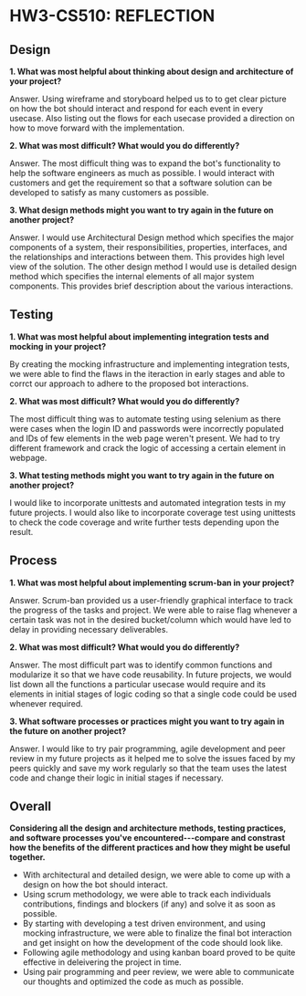 # HW3-CS510: REFLECTION

## Design

**1. What was most helpful about thinking about design and architecture of your project?**

Answer. Using wireframe and storyboard helped us to to get clear picture on how the bot should interact and respond for each event in every usecase. Also listing out the flows for each usecase provided a direction on how to move forward with the implementation.


**2. What was most difficult? What would you do differently?**

Answer. The most difficult thing was to expand the bot's functionality to help the software engineers as much as possible. I would interact with customers and get the requirement so that a software solution can be developed to satisfy as many customers as possible.

**3. What design methods might you want to try again in the future on another project?**

Answer. I would use Architectural Design method which specifies the major components of a system, their responsibilities, properties, interfaces, and the relationships and interactions between them. This provides high level view of the solution. The other design method I would use is detailed design method which specifies the internal elements of all major system components. This provides brief description about the various interactions.

## Testing

**1. What was most helpful about implementing integration tests and mocking in your project?**

By creating the mocking infrastructure and implementing integration tests, we were able to find the flaws in the iteraction in early stages and able to corrct our approach to adhere to the proposed bot interactions.

**2. What was most difficult? What would you do differently?**

The most difficult thing was to automate testing using selenium as there were cases when the login ID and passwords were incorrectly populated and IDs of few elements in the web page weren't present. We had to try different framework and crack the logic of accessing a certain element in webpage.

**3. What testing methods might you want to try again in the future on another project?**

I would like to incorporate unittests and automated integration tests in my future projects. I would also like to incorporate coverage test using unittests to check the code coverage and write further tests depending upon the result.

## Process

**1. What was most helpful about implementing scrum-ban in your project?**

Answer. Scrum-ban provided us a user-friendly graphical interface to track the progress of the tasks and project. We were able to raise flag whenever a certain task was not in the desired bucket/column which would have led to delay in providing necessary deliverables.

**2. What was most difficult? What would you do differently?**

Answer. The most difficult part was to identify common functions and modularize it so that we have code reusability. In future projects, we would list down all the functions a particular usecase would require and its elements in initial stages of logic coding so that a single code could be used whenever required.

**3. What software processes or practices might you want to try again in the future on another project?**

Answer. I would like to try pair programming, agile development and peer review in my future projects as it helped me to solve the issues faced by my peers quickly and save my work regularly so that the team uses the latest code and change their logic in initial stages if necessary.

## Overall

**Considering all the design and architecture methods, testing practices, and software processes you've encountered---compare and constrast how the benefits of the different practices and how they might be useful together.**

- With architectural and detailed design, we were able to come up with a design on how the bot should interact. 
- Using scrum methodology, we were able to track each individuals contributions, findings and blockers (if any) and solve it as soon as possible. 
- By starting with developing a test driven environment, and using mocking infrastructure, we were able to finalize the final bot interaction and get insight on how the development of the code should look like.
- Following agile methodology and using kanban board proved to be quite effective in deleivering the project in time.
- Using pair programming and peer review, we were able to communicate our thoughts and optimized the code as much as possible.
